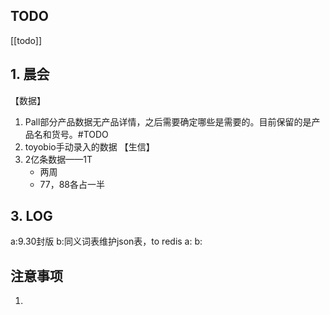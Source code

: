## TODO
[[todo]]


## 1. 晨会
【数据】
1. Pall部分产品数据无产品详情，之后需要确定哪些是需要的。目前保留的是产品名和货号。#TODO
2. toyobio手动录入的数据
【生信】
1. 2亿条数据——1T
	- 两周
	- 77，88各占一半





## 3. LOG
a:9.30封版
b:同义词表维护json表，to redis
a:
b:



## 注意事项
1. 








